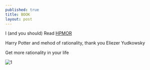 ```yaml
---
published: true
title: BOOK
layout: post
---
```




I (and you should) Read [HPMOR](http://hpmor.com/ )

Harry Potter and mehod of rationality, thank you Eliezer Yudkowsky

Get more rationality in your life

![1]({{site.baseurl}}/_posts/giphy.gif)
